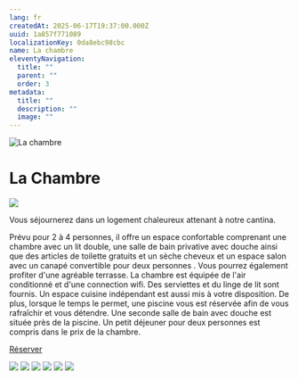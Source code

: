 ```yaml
---
lang: fr
createdAt: 2025-06-17T19:37:00.000Z
uuid: 1a857f771089
localizationKey: 0da8ebc98cbc
name: La chambre
eleventyNavigation:
  title: ""
  parent: ""
  order: 3
metadata:
  title: ""
  description: ""
  image: ""
---
```


![La chambre](/_images/Main-clefs-ombre.webp)

# La Chambre

![](/_images/Photo-chambre.webp)

Vous séjournerez dans un logement chaleureux attenant à notre cantina.

Prévu pour 2 à 4 personnes, il offre un espace confortable comprenant une chambre avec un lit double, une salle de bain privative avec douche ainsi que des articles de toilette gratuits et un sèche cheveux et un espace salon avec un canapé convertible pour deux personnes . Vous pourrez également profiter d'une agréable terrasse. La chambre est équipée de l'air conditionné et d'une connection wifi. Des serviettes et du linge de lit sont fournis. Un espace cuisine indépendant est aussi mis à votre disposition. De plus, lorsque le temps le permet, une piscine vous est réservée afin de vous rafraîchir et vous détendre. Une seconde salle de bain avec douche est située près de la piscine. Un petit déjeuner pour deux personnes est compris dans le prix de la chambre.

<section class="center intrinsic">
  <a href="/fr/contact/" class="btn book">Réserver</a>
</section>

![](/_images/Photos-galerie-chambre-1.webp) ![](/_images/Photos-galerie-chambre-2.webp) ![](/_images/Photos-galerie-chambre-3.webp) ![](/_images/Photos-galerie-chambre-4.webp) ![](/_images/Photos-galerie-chambre-5.webp) ![](/_images/7135C485-8102-4017-9B6B-C52CA5AD1144.webp)
